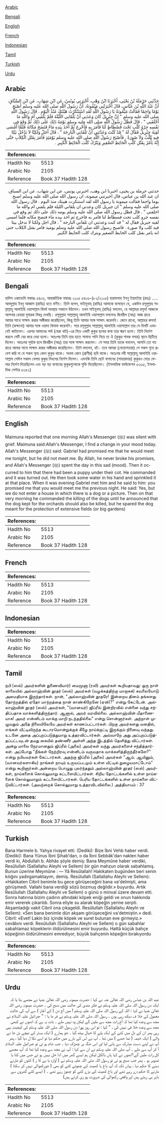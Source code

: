 [Arabic](#arabic)

[Bengali](#bengali)

[English](#english)

[French](#french)

[Indonesian](#indonesian)

[Tamil](#tamil)

[Turkish](#turkish)

[Urdu](#urdu)

## Arabic


<div dir="rtl" lang="ar" style={{fontSize:'larger',backgroundColor:'#f8f9fa',padding:20}}>
حَدَّثَنِي حَرْمَلَةُ بْنُ يَحْيَى، أَخْبَرَنَا ابْنُ وَهْبٍ، أَخْبَرَنِي يُونُسُ، عَنِ ابْنِ شِهَابٍ، عَنِ ابْنِ السَّبَّاقِ، أَنَّ عَبْدَ اللَّهِ بْنَ عَبَّاسٍ، قَالَ أَخْبَرَتْنِي مَيْمُونَةُ، أَنَّ رَسُولَ اللَّهِ صلى الله عليه وسلم أَصْبَحَ يَوْمًا وَاجِمًا فَقَالَتْ مَيْمُونَةُ يَا رَسُولَ اللَّهِ لَقَدِ اسْتَنْكَرْتُ هَيْئَتَكَ مُنْذُ الْيَوْمِ ‏.‏ قَالَ رَسُولُ اللَّهِ صلى الله عليه وسلم ‏"‏ إِنَّ جِبْرِيلَ كَانَ وَعَدَنِي أَنْ يَلْقَانِي اللَّيْلَةَ فَلَمْ يَلْقَنِي أَمَ وَاللَّهِ مَا أَخْلَفَنِي ‏"‏ ‏.‏ قَالَ فَظَلَّ رَسُولُ اللَّهِ صلى الله عليه وسلم يَوْمَهُ ذَلِكَ عَلَى ذَلِكَ ثُمَّ وَقَعَ فِي نَفْسِهِ جِرْوُ كَلْبٍ تَحْتَ فُسْطَاطٍ لَنَا فَأَمَرَ بِهِ فَأُخْرِجَ ثُمَّ أَخَذَ بِيَدِهِ مَاءً فَنَضَحَ مَكَانَهُ فَلَمَّا أَمْسَى لَقِيَهُ جِبْرِيلُ فَقَالَ لَهُ ‏"‏ قَدْ كُنْتَ وَعَدْتَنِي أَنْ تَلْقَانِي الْبَارِحَةَ ‏"‏ ‏.‏ قَالَ أَجَلْ وَلَكِنَّا لاَ نَدْخُلُ بَيْتًا فِيهِ كَلْبٌ وَلاَ صُورَةٌ ‏.‏ فَأَصْبَحَ رَسُولُ اللَّهِ صلى الله عليه وسلم يَوْمَئِذٍ فَأَمَرَ بِقَتْلِ الْكِلاَبِ حَتَّى إِنَّهُ يَأْمُرُ بِقَتْلِ كَلْبِ الْحَائِطِ الصَّغِيرِ وَيَتْرُكُ كَلْبَ الْحَائِطِ الْكَبِيرِ ‏.‏
</div>
<div style={{backgroundColor:'#f8f9fa',padding:20, marginBottom: 10}}><table> <thead> <tr> <th>References:</th> <th></th> </tr> </thead> <tbody><tr><td>Hadith No</td><td>5513</td></tr><tr><td>Arabic No</td><td>2105</td></tr><tr><td>Reference</td><td>Book 37 Hadith 128</td></tr></tbody></table></div>


<div dir="rtl" lang="ar" style={{fontSize:'larger',backgroundColor:'#f8f9fa',padding:20}}>
حدثني حرملة بن يحيى، اخبرنا ابن وهب، اخبرني يونس، عن ابن شهاب، عن ابن السباق، ان عبد الله بن عباس، قال اخبرتني ميمونة، ان رسول الله صلى الله عليه وسلم اصبح يوما واجما فقالت ميمونة يا رسول الله لقد استنكرت هييتك منذ اليوم . قال رسول الله صلى الله عليه وسلم " ان جبريل كان وعدني ان يلقاني الليلة فلم يلقني ام والله ما اخلفني " . قال فظل رسول الله صلى الله عليه وسلم يومه ذلك على ذلك ثم وقع في نفسه جرو كلب تحت فسطاط لنا فامر به فاخرج ثم اخذ بيده ماء فنضح مكانه فلما امسى لقيه جبريل فقال له " قد كنت وعدتني ان تلقاني البارحة " . قال اجل ولكنا لا ندخل بيتا فيه كلب ولا صورة . فاصبح رسول الله صلى الله عليه وسلم يوميذ فامر بقتل الكلاب حتى انه يامر بقتل كلب الحايط الصغير ويترك كلب الحايط الكبير
</div>
<div style={{backgroundColor:'#f8f9fa',padding:20, marginBottom: 10}}><table> <thead> <tr> <th>References:</th> <th></th> </tr> </thead> <tbody><tr><td>Hadith No</td><td>5513</td></tr><tr><td>Arabic No</td><td>2105</td></tr><tr><td>Reference</td><td>Book 37 Hadith 128</td></tr></tbody></table></div>

## Bengali


<div dir="ltr" lang="bn" style={{fontSize:'larger',backgroundColor:'#f8f9fa',padding:20}}>
হাদিস একাডেমি নাম্বারঃ ৫৪০৬, আন্তর্জাতিক নাম্বারঃ ২১০৫ ৫৪০৬-(৮২/২১০৫) হারমালাহ ইবনু ইয়াহইয়া (রহঃ) ..... আবদুল্লাহ ইবনু আব্বাস (রাযিঃ) হতে বর্ণিত। তিনি বলেন, মাইমূনাহ্ (রাযিঃ) আমাকে বলেছেন যে, একদিন রসূলুল্লাহ সাল্লাল্লাহু আলাইহি ওয়াসাল্লাম বিমৰ্ষ অবস্থায় সকালে উঠলেন। তখন মাইমূনাহ্ (রাযিঃ) বললেন, হে আল্লাহর রসূল! আজকে আপনার চেহারা মুবারক বিষন্ন দেখছি। রসূলুল্লাহ সাল্লাল্লাহু আলাইহি ওয়াসাল্লাম বললেনঃ জিবরীল (আঃ) আজ রাত্রে আমার সাথে সাক্ষাৎ করার অঙ্গীকার করেছিলেন, কিন্তু তিনি আমার সঙ্গে সাক্ষাৎ করেননি। জেনে রাখো, আল্লাহর কসম! তিনি (কক্ষনো) আমার সঙ্গে ওয়াদা খিলাফ করেননি। পরে রসূলুল্লাহ সাল্লাল্লাহু আলাইহি ওয়াসাল্লাম তার সে দিনটি এভাবেই কাটালেন। এরপর আমাদের পর্দা (ঘেরা খাট)-এর নিচে একটি কুকুর ছানার কথা তার স্মরণ হলো। তিনি নির্দেশ করলে সেটি বের করে দেয়া হলো। অতঃপর তিনি তার হাতে সামান্য পানি নিয়ে তা ঐ (কুকুর শাবক বসার) স্থানে ছিটিয়ে দিলেন। অতঃপর সূর্যাস্ত হলে জিবরীল (আঃ) তার সঙ্গে সাক্ষাৎ করলেন। সে সময় তিনি তাকে বললেন, আপনি তো গত রাত্রে আমার সাথে সাক্ষাৎ করার অঙ্গীকার করেছিলেন। তিনি বললেন, হ্যাঁ। তবে আমরা (ফেরেশতারা) সে সকল গৃহে প্রবেশ করি না যে সকল গৃহে কোন কুকুর থাকে। অথবা কোন (প্রাণীর) ছবি থাকে। অতঃপর নবী সাল্লাল্লাহু আলাইহি ওয়াসাল্লাম সেদিন সকাল বেলায় কুকুর নিধনের নির্দেশ দিলেন। এমনকি তিনি ছোট বাগানের (পাহারাদার) কুকুরও মেরে ফেলার নির্দেশ দিয়েছিলেন এবং বড় বড় বাগানের কুকুরগুলোকে মুক্তি দিয়েছিলেন। (ইসলামিক ফাউন্ডেশন ৫৩৩৫, ইসলামিক সেন্টার ৫৩৫২)
</div>
<div style={{backgroundColor:'#f8f9fa',padding:20, marginBottom: 10}}><table> <thead> <tr> <th>References:</th> <th></th> </tr> </thead> <tbody><tr><td>Hadith No</td><td>5513</td></tr><tr><td>Arabic No</td><td>2105</td></tr><tr><td>Reference</td><td>Book 37 Hadith 128</td></tr></tbody></table></div>

## English


<div dir="ltr" lang="en" style={{fontSize:'larger',backgroundColor:'#f8f9fa',padding:20}}>
Maimuna reported that one morning Allah's Messenger (ﷺ) was silent with grief. Maimuna said:Allah's Messenger, I find a change in your mood today. Allah's Messenger (ﷺ) said: Gabriel had promised me that he would meet me tonight, but he did not meet me. By Allah, he never broke his promises, and Allah's Messenger (ﷺ) spent the day in this sad (mood). Then it occurred to him that there had been a puppy under their cot. He commanded and it was turned out. He then took some water in his hand and sprinkled it at that place. When it was evening Gabriel met him and he said to him: you promised me that you would meet me the previous night. He said: Yes, but we do not enter a house in which there is a dog or a picture. Then on that very morning he commanded the killing of the dogs until he announced that the dog kept for the orchards should also be killed, but he spared the dog meant for the protection of extensive fields (or big gardens)
</div>
<div style={{backgroundColor:'#f8f9fa',padding:20, marginBottom: 10}}><table> <thead> <tr> <th>References:</th> <th></th> </tr> </thead> <tbody><tr><td>Hadith No</td><td>5513</td></tr><tr><td>Arabic No</td><td>2105</td></tr><tr><td>Reference</td><td>Book 37 Hadith 128</td></tr></tbody></table></div>

## French


<div dir="ltr" lang="fr" style={{fontSize:'larger',backgroundColor:'#f8f9fa',padding:20}}>

</div>
<div style={{backgroundColor:'#f8f9fa',padding:20, marginBottom: 10}}><table> <thead> <tr> <th>References:</th> <th></th> </tr> </thead> <tbody><tr><td>Hadith No</td><td>5513</td></tr><tr><td>Arabic No</td><td>2105</td></tr><tr><td>Reference</td><td>Book 37 Hadith 128</td></tr></tbody></table></div>

## Indonesian


<div dir="ltr" lang="id" style={{fontSize:'larger',backgroundColor:'#f8f9fa',padding:20}}>

</div>
<div style={{backgroundColor:'#f8f9fa',padding:20, marginBottom: 10}}><table> <thead> <tr> <th>References:</th> <th></th> </tr> </thead> <tbody><tr><td>Hadith No</td><td>5513</td></tr><tr><td>Arabic No</td><td>2105</td></tr><tr><td>Reference</td><td>Book 37 Hadith 128</td></tr></tbody></table></div>

## Tamil


<div dir="ltr" lang="ta" style={{fontSize:'larger',backgroundColor:'#f8f9fa',padding:20}}>
நபி (ஸல்) அவர்களின் துணைவியார்) மைமூனா (ரலி) அவர்கள் கூறியதாவது: ஒரு நாள் காலையில் அல்லாஹ்வின் தூதர் (ஸல்) அவர்கள் (வழக்கத்திற்கு மாறாகக்) கவலையோடு அமைதியாக இருந்தார்கள். நான், "அல்லாஹ்வின் தூதரே! இன்றைய தினம் தங்களது தோற்றத்தில் ஏதோ மாற்றத்தை நான் காண்கிறேனே (ஏன்)?" என்று கேட்டேன். அல்லாஹ்வின் தூதர் (ஸல்) அவர்கள், "(வானவர்) ஜிப்ரீல் இன்றிரவில் என்னை வந்து சந்திப்பதாக வாக்களித்திருந்தார். ஆனால், அவர் வரவில்லை. அல்லாஹ்வின் மீதாணையாக! அவர் என்னிடம் வாக்கு மாறி நடந்ததில்லை" என்று சொன்னார்கள். அந்நாள் முழுவதும் அதே நிலையிலேயே அவர்கள் காணப்பட்டார்கள். பிறகு அவர்களது மனதில், எங்கள் வீட்டிலிருந்த கூடாரமொன்றுக்குக் கீழே நாய்க்குட்டி இருக்கும் நினைவு வந்தது. உடனே அதை அப்புறப்படுத்துமாறு உத்தரவிட்டார்கள். அவ்வாறே அது அப்புறப்படுத்தப்பட்டவுடன் தமது கையில் தண்ணீர் அள்ளி அந்த இடத்தில் தெளித்து விட்டார்கள். அன்று மாலை நேரமானதும் ஜிப்ரீல் (அலை) அவர்கள் வந்து அவர்களைச் சந்தித்தார்கள். அப்போது "நீங்கள் நேற்றிரவு என்னிடம் வருவதாக வாக்களித்திருந்தீர்களே?" என்று நபியவர்கள் கேட்டார்கள். அதற்கு ஜிப்ரீல் (அலை) அவர்கள் "ஆம். ஆயினும், (வானவர்களாகிய) நாங்கள் நாயும் உருவப்படமும் உள்ள வீட்டில் நுழையமாட்டோம்" என்று கூறினார்கள்.அன்றைய பொழுது புலர்ந்ததும் அல்லாஹ்வின் தூதர் (ஸல்) அவர்கள், நாய்களைக் கொல்லுமாறு கட்டளையிட்டார்கள். சிறிய தோட்டங்களில் உள்ள நாய்களைக் கொல்லுமாறும் கட்டளையிட்டார்கள். பெரிய தோட்டங்களில் உள்ள நாய்களை விட்டுவிட்டார்கள். (அவற்றைக் கொல்லுமாறு உத்தரவிடவில்லை.) அத்தியாயம் : 37
</div>
<div style={{backgroundColor:'#f8f9fa',padding:20, marginBottom: 10}}><table> <thead> <tr> <th>References:</th> <th></th> </tr> </thead> <tbody><tr><td>Hadith No</td><td>5513</td></tr><tr><td>Arabic No</td><td>2105</td></tr><tr><td>Reference</td><td>Book 37 Hadith 128</td></tr></tbody></table></div>

## Turkish


<div dir="ltr" lang="tr" style={{fontSize:'larger',backgroundColor:'#f8f9fa',padding:20}}>
Bana Harmele b. Yahya rivayet etti. (Dediki): Bize İbni Vehb haber verdi. (Dediki): Bana Yûnus İbni Şihab'dan, o da İbni Sebbâk'dan naklen haber verdi ki, Abdullah b. Abhâs şöyle demiş: Bana Meymûne haber verdiki, Resûlullah (Sallallahu Aleyhi ve Sellem) bir gün mahzun olarak sabahlamış. Bunun üzerine Meymûne : — Yâ Resûlallah! Hakikaten bugünden beri senin kılığını yadırgamaktayım, demiş. Resûlullah (Sallallahu Aleyhi ve Sellem): «Hakikaten Cibril benimle bu gece görüşeceğini bana va'deîmişti, ama görüşmedi. Vallahi bana verdiği sözü bozmuş değildir.» buyurdu. Artık Resûlullah (Sallallahu Aleyhi ve Sellem) o günü o minval üzere devam etti. Sonra hatırına bizim çadırın altındaki köpek eniği geldi ve onun hakkında emir vererek çıkarıldı. Sonra eliyle su alarak köpeğin yerine serpti. Akşamladığı vakit Cibril ona çıkageldi. Resûlullah (Sallallahu Aleyhi ve Sellem): «Sen bana benimle dün akşam görüşeceğini va'detmiştin.» dedi. Cibril: «Evet! Lakin biz içinde köpek ve suret bulunan eve girmeyiz.» cevâbını verdi. Resûlullah (Sallallahu Aleyhi ve Sellem) o gün sabahlar sabahlamaz köpeklerin öldürülmesini emir buyurdu. Hattâ küçük bahçe köpeğinin öldürülmesini emrediyor, büyük bahçenin köpeğini bırakıyordu
</div>
<div style={{backgroundColor:'#f8f9fa',padding:20, marginBottom: 10}}><table> <thead> <tr> <th>References:</th> <th></th> </tr> </thead> <tbody><tr><td>Hadith No</td><td>5513</td></tr><tr><td>Arabic No</td><td>2105</td></tr><tr><td>Reference</td><td>Book 37 Hadith 128</td></tr></tbody></table></div>

## Urdu


<div dir="rtl" lang="ur" style={{fontSize:'larger',backgroundColor:'#f8f9fa',padding:20}}>
عبد اللہ بن عباس رضی اللہ تعالیٰ عنہ نے کہا : حضرت میمونہ رضی اللہ تعالیٰ عنہا نے مجھے بتا یا کہ ایک دن رسول اللہ صلی اللہ علیہ وسلم نے فکر مندی کی حالت میں صبح کی ۔ حضرت میمونہ رضی اللہ تعالیٰ عنہا نے کہا : اللہ کے رسول اللہ صلی اللہ علیہ وسلم ! میں آج دن ( کے آغاز ) سے آپ کی حالت معمول کے خلا ف دیکھ رہی ہوں ۔ رسول اللہ صلی اللہ علیہ وسلم نے فر ما یا : " جبرائیل علیہ السلام نے مجھ سے وعدہ کیا تھا کہ آج رات مجھ سے ملیں گے لیکن وہ نہیں ملے ۔ بات یہ ہے کہ انھوں نے کبھی مجھ سے وعدہ خلا فی نہیں کی ، " کہا : تو اس روز پورا دن رسول اللہ صلی اللہ علیہ وسلم کی کیفیت یہی رہی پھر ان کے دل میں کتے کے ایک پلے کا خیال بیٹھ گیا ۔ جو ہمارے ( ایک بستر کے نیچے بن جا نے والے ) ایک خیمہ ( نما حصے ) میں تھا ۔ آپ نے اس کے بارے میں حکم دیا تو اسے نکا ل دیا گیا ، پھر آپ نے اپنے دست مبارک سے پانی لیا اور اس جگہ پر چھڑک دیا ۔ جب شام ہو ئی تو جبرائیل علیہ السلام آ کر آپ سے ملے ۔ آپ صلی اللہ علیہ وسلم نے ان سے کہا : آپ نے مجھ سے وعدہ کیا تھا کہ آپ مجھے کل رات ملیں گے؟انھوں نے کہا ہاں بالکل لیکن ہم ایسے گھر میں ادا خل نہیں ہو تے جس میں کتا یا تصویر ہو ۔ پھر جب صبح ہو ئی تو رسول اللہ صلی اللہ علیہ وسلم نے ( آوارہ یا بے کا ر ) کتوں کو مارنے دینے کا حکم دیا ، یہاں تک کہ آپ باغ یا کھیت کے چھوٹے کتے کو بھی ( جورکھوالی نہیں کر سکتا ) مارنے کا حکم دے رہے تھے اور باغ کھیت کے بڑے کتے کو چھوڑ رہے تھے ۔ ( ایسے کتے گھروں سے باہر ہی رہتے ہیں اور واقعی رکھوالی کی ضرورت پو ری کرتے ہیں)
</div>
<div style={{backgroundColor:'#f8f9fa',padding:20, marginBottom: 10}}><table> <thead> <tr> <th>References:</th> <th></th> </tr> </thead> <tbody><tr><td>Hadith No</td><td>5513</td></tr><tr><td>Arabic No</td><td>2105</td></tr><tr><td>Reference</td><td>Book 37 Hadith 128</td></tr></tbody></table></div>